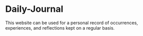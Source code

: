 # Daily-Journal
This website can be used for a personal record of occurrences, experiences, and reflections kept on a regular basis.
